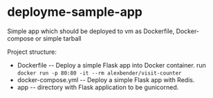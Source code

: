 # deployme-sample-app
Simple app which should be deployed to vm as Dockerfile, Docker-compose or simple tarball

Project structure:
- Dockerfile -- Deploy a simple Flask app into Docker container.
  run `docker run -p 80:80 -it --rm alexbender/visit-counter`
- docker-compose.yml -- Deploy a simple Flask app with Redis.
- app -- directory with Flask application to be gunicorned.
